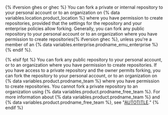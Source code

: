 {% ifversion ghes or ghec %}
You can fork a private or internal repository to your personal account or to an organization on {% data variables.location.product_location %} where you have permission to create repositories, provided that the settings for the repository and your enterprise policies allow forking. Generally, you can fork any public repository to your personal account or to an organization where you have permission to create repositories{% ifversion ghec %}, unless you're a member of an {% data variables.enterprise.prodname_emu_enterprise %}{% endif %}.

{% elsif fpt %}
You can fork any public repository to your personal account, or to an organization where you have permission to create repositories. If you have access to a private repository and the owner permits forking, you can fork the repository to your personal account, or to an organization on {% data variables.product.prodname_team %} where you have permission to create repositories. You cannot fork a private repository to an organization using {% data variables.product.prodname_free_team %}. For more information about {% data variables.product.prodname_team %} and {% data variables.product.prodname_free_team %}, see "[AUTOTITLE](/get-started/learning-about-github/githubs-plans)."
{% endif %}
